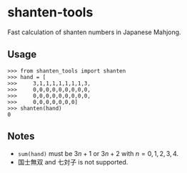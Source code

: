 # shanten-tools

Fast calculation of shanten numbers in Japanese Mahjong.

## Usage

```
>>> from shanten_tools import shanten
>>> hand = [
>>>     3,1,1,1,1,1,1,1,3,
>>>     0,0,0,0,0,0,0,0,0,
>>>     0,0,0,0,0,0,0,0,0,
>>>     0,0,0,0,0,0,0]
>>> shanten(hand)
0
```

## Notes
- `sum(hand)` must be $3n+1$ or $3n+2$ with $n=0,1,2,3,4$.
- 国士無双 and 七対子 is not supported.